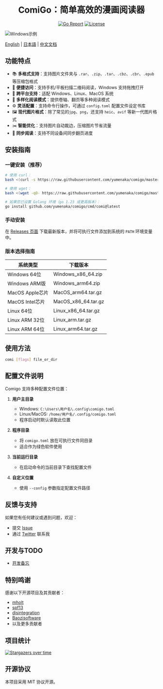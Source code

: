 <div align="center">

# ComiGo：简单高效的漫画阅读器

[![Go Report](https://goreportcard.com/badge/github.com/yumenaka/comi?style=flat-square)](https://goreportcard.com/report/github.com/yumenaka/comi)
[![License](https://img.shields.io/github/license/yumenaka/comi?style=flat-square&color=blue)](https://github.com/yumenaka/comigo/blob/main/LICENSE)

<!--
[![Downloads](https://img.shields.io/github/downloads/yumenaka/comi/total?style=flat-square&color=success)](https://github.com/yumenaka/comigo/releases)
<img src="https://raw.githubusercontent.com/yumenaka/comi/master/icon.ico" alt="ComiGo：简单粗暴的漫画阅读器" width="200">
-->
</div>

![Windows示例](https://www.yumenaka.net/wp-content/uploads/2020/08/sample.gif "Windows示例")

[English](https://github.com/yumenaka/comigo/blob/master/README.md) | [日本語](https://github.com/yumenaka/comigo/blob/master/README_JP.md) | [中文文档](https://github.com/yumenaka/comigo/blob/master/README_CN.md) 

## 功能特点

- 📚 **多格式支持**：支持图片文件夹与 `.rar`、`.zip`、`.tar`、`.cbz`、`.cbr`、`.epub` 等压缩包格式
- 📱 **便捷访问**：支持手机/平板扫描二维码阅读，Windows 支持拖拽打开
- 🐧 **跨平台支持**：适配 Windows、Linux、MacOS 系统
- 📖 **多样化阅读模式**：提供卷轴、翻页等多种阅读模式
- ⚙️ **灵活配置**：支持命令行操作，可通过 `config.toml` 配置文件设定书库
- 🖼️ **现代图片格式**：除了常见的`jpg`、`png`，还支持 `heic`、`avif` 等新一代图片格式
- ✂️ **智能优化**：支持图片自动裁边，压缩图片节省流量
- 🔄 **同步阅读**：支持不同设备间同步翻页进度

## 安装指南

### 一键安装（推荐）

```bash
# 使用 curl：
bash <(curl -s https://raw.githubusercontent.com/yumenaka/comigo/master/get_comigo.sh)

# 使用 wget：
bash <(wget -qO- https://raw.githubusercontent.com/yumenaka/comigo/master/get_comigo.sh)

# 如果您已设置 Golang 环境（go 1.23 或更高版本）：
go install github.com/yumenaka/comigo/cmd/comi@latest
```

### 手动安装

在 [Releases 页面](https://github.com/yumenaka/comigo/releases) 下载最新版本，并将可执行文件添加到系统的 `PATH` 环境变量中。

### 版本选择指南

| 系统类型          | 下载版本                |
|---------------|---------------------|
| Windows 64位   | Windows_x86_64.zip  |
| Windows ARM版  | Windows_arm64.zip   |
| MacOS Apple芯片 | MacOS_arm64.tar.gz  |
| MacOS Intel芯片 | MacOS_x86_64.tar.gz |
| Linux 64位     | Linux_x86_64.tar.gz |
| Linux ARM 32位 | Linux_arm.tar.gz    |
| Linux ARM 64位 | Linux_arm64.tar.gz  |

## 使用方法

```bash
comi [flags] file_or_dir
```

## 配置文件说明

Comigo 支持多种配置文件位置：

1. **用户主目录**  
   - Windows: `C:\Users\用户名\.config\comigo.toml`
   - Linux/MacOS: `/home/用户名/.config/comigo.toml`
   - 程序启动时默认读取此位置

2. **程序目录**  
   - 将 `comigo.toml` 放在可执行文件同目录
   - 适合作为绿色软件使用

3. **当前运行目录**  
   - 在启动命令的当前目录下查找配置文件

4. **自定义位置**  
   - 使用 `--config` 参数指定配置文件路径

## 反馈与支持

如果您有任何建议或遇到问题，欢迎：
- 提交 [Issue](https://github.com/yumenaka/comigo/issues)
- 通过 [Twitter](https://x.com/yumenaka7) 联系我

## 开发与TODO
- [开发备忘](https://github.com/yumenaka/comigo/blob/master/todo.md)

## 特别鸣谢

感谢以下开源项目及其贡献者：
- [mholt](https://github.com/mholt)
- [spf13](https://github.com/spf13)
- [disintegration](https://github.com/disintegration)
- [Baozisoftware](https://github.com/Baozisoftware)
- 以及更多贡献者

## 项目统计

[![Stargazers over time](https://starchart.cc/yumenaka/comigo.svg?variant=adaptive)](https://starchart.cc/yumenaka/comigo)

## 开源协议

本项目采用 MIT 协议开源。
